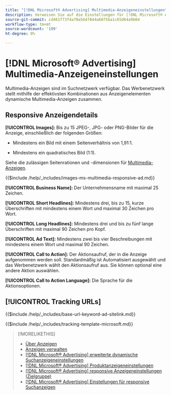 ```yaml
---
title: "[!DNL Microsoft® Advertising] Multimedia-Anzeigeneinstellungen"
description: Verweisen Sie auf die Einstellungen für [!DNL Microsoft® Advertising] Multimedia-Anzeigen.
source-git-commit: cd461f73f4a70a5647844a6075ba1c65d64a9b04
workflow-type: tm+mt
source-wordcount: '199'
ht-degree: 0%

---
```


# [!DNL Microsoft® Advertising] Multimedia-Anzeigeneinstellungen

Multimedia-Anzeigen sind im Suchnetzwerk verfügbar. Das Werbenetzwerk stellt mithilfe der effektivsten Kombinationen aus Anzeigenelementen dynamische Multimedia-Anzeigen zusammen.

## Responsive Anzeigendetails

**[!UICONTROL Images]:** Bis zu 15 JPEG-, JPG- oder PNG-Bilder für die Anzeige, einschließlich der folgenden Größen:

* Mindestens ein Bild mit einem Seitenverhältnis von 1,91:1.

* Mindestens ein quadratisches Bild (1:1).

Siehe die zulässigen Seitenrationen und -dimensionen für [Multimedia-Anzeigen](https://help.ads.microsoft.com/#apex/ads/en/60107/0).

<!-- Instructions -->

{{$include /help/_includes/images-ms-multimedia-responsive-ad.md}}

**[!UICONTROL Business Name]:** Der Unternehmensname mit maximal 25 Zeichen.

**[!UICONTROL Short Headlines]:** Mindestens drei, bis zu 15, kurze Überschriften mit mindestens einem Wort und maximal 30 Zeichen pro Wort.

**[!UICONTROL Long Headlines]:** Mindestens drei und bis zu fünf lange Überschriften mit maximal 90 Zeichen pro Kopf.

**[!UICONTROL Ad Text]:** Mindestens zwei bis vier Beschreibungen mit mindestens einem Wort und maximal 90 Zeichen.

**[!UICONTROL Call to Action]:** Der Aktionsaufruf, der in die Anzeige aufgenommen werden soll. Standardmäßig ist Automatisiert ausgewählt und das Werbenetzwerk wählt den Aktionsaufruf aus. Sie können optional eine andere Aktion auswählen.

**[!UICONTROL Call to Action Language]:** Die Sprache für die Aktionsoptionen.

## [!UICONTROL Tracking URLs]

<!-- **[!UICONTROL Base URl]:** -->

{{$include /help/_includes/base-url-keyword-ad-sitelink.md}}

<!-- **[!UICONTROL Tracking Template]:** -->

{{$include /help/_includes/tracking-template-microsoft.md}}

>[!MORELIKETHIS]
>
>* [Über Anzeigen](ad-about.md)
>* [Anzeigen verwalten](ad-manage.md)
>* [[!DNL Microsoft® Advertising] erweiterte dynamische Suchanzeigeneinstellungen](ad-settings-microsoft-dsa.md)
>* [[!DNL Microsoft® Advertising] Produktanzeigeneinstellungen](ad-settings-microsoft-product.md)
>* [[!DNL Microsoft® Advertising] responsive Anzeigeneinstellungen (Zielgruppe)](ad-settings-microsoft-responsive.md)
>* [[!DNL Microsoft® Advertising] Einstellungen für responsive Suchanzeigen](ad-settings-microsoft-rsa.md)

